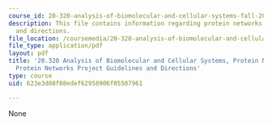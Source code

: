 ```yaml
---
course_id: 20-320-analysis-of-biomolecular-and-cellular-systems-fall-2012
description: This file contains information regarding protein networks project guidelines
  and directions.
file_location: /coursemedia/20-320-analysis-of-biomolecular-and-cellular-systems-fall-2012/623e3d08f08edef62958906f05507961_MIT20_320F12_de_pro_gu_di.pdf
file_type: application/pdf
layout: pdf
title: '20.320 Analysis of Biomolecular and Cellular Systems, Protein Networks Project:
  Protein Networks Project Guidelines and Directions'
type: course
uid: 623e3d08f08edef62958906f05507961

---
```

None